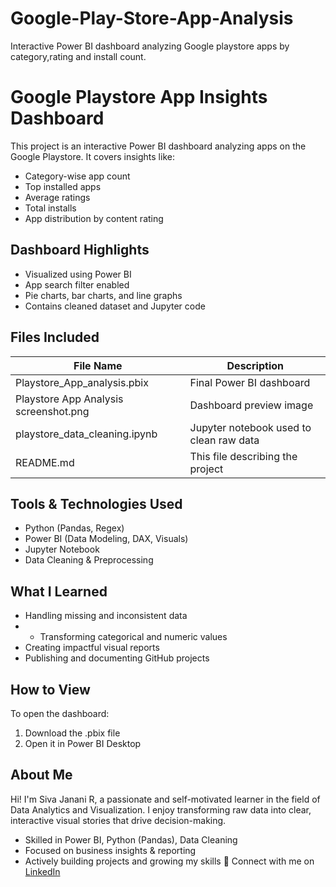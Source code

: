 # Google-Play-Store-App-Analysis
Interactive Power BI dashboard analyzing Google playstore apps by category,rating and install count.
# Google Playstore App Insights Dashboard
This project is an interactive Power BI dashboard analyzing apps on the Google Playstore. It covers insights like:
- Category-wise app count
- Top installed apps
- Average ratings
- Total installs
- App distribution by content rating
## Dashboard Highlights
- Visualized using Power BI
- App search filter enabled
- Pie charts, bar charts, and line graphs
- Contains cleaned dataset and Jupyter code
## Files Included
| File Name | Description |
|-----------|-------------|
| Playstore_App_analysis.pbix | Final Power BI dashboard |
| Playstore App Analysis screenshot.png | Dashboard preview image |
| playstore_data_cleaning.ipynb | Jupyter notebook used to clean raw data |
| README.md | This file describing the project |
## Tools & Technologies Used
-  Python (Pandas, Regex)
-  Power BI (Data Modeling, DAX, Visuals)
-  Jupyter Notebook
-  Data Cleaning & Preprocessing
## What I Learned
- Handling missing and inconsistent data
- - Transforming categorical and numeric values
- Creating impactful visual reports
- Publishing and documenting GitHub projects
## How to View
To open the dashboard:
1. Download the .pbix file
2. Open it in Power BI Desktop
## About Me
Hi! I'm Siva Janani R, a passionate and self-motivated learner in the field of Data Analytics and Visualization.
I enjoy transforming raw data into clear, interactive visual stories that drive decision-making.
-  Skilled in Power BI, Python (Pandas), Data Cleaning
-  Focused on business insights & reporting
-  Actively building projects and growing my skills
🔗 Connect with me on [LinkedIn](https://www.linkedin.com/in/siva-janani-r-55b359366/)
